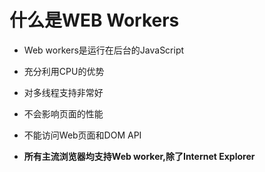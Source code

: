 # 什么是WEB Workers

- Web workers是运行在后台的JavaScript

 - 充分利用CPU的优势
 - 对多线程支持非常好
 - 不会影响页面的性能
 - 不能访问Web页面和DOM API

- **所有主流浏览器均支持Web worker,除了Internet Explorer**

